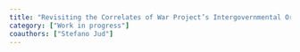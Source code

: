 ```yaml
---
title: "Revisiting the Correlates of War Project’s Intergovernmental Organizations Data"
category: ["Work in progress"]
coauthors: ["Stefano Jud"]
---
```

